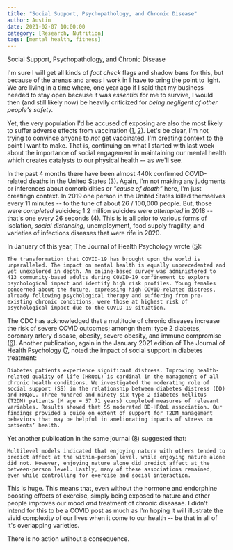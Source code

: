 ```yaml
---
title: "Social Support, Psychopathology, and Chronic Disease"
author: Austin
date: 2021-02-07 10:00:00
category: [Research, Nutrition]
tags: [mental health, fitness]
---
```


Social Support, Psychopathology, and Chronic Disease

I'm sure I will get all kinds of *fact check* flags and shadow bans for this, but because of the arenas and areas I work in I have to bring the point to light.  We are living in a time where, one year ago if I said that my business needed to stay open because it was *essential* for me to survive, I would then (and still likely now) be heavily criticized for *being negligent of other people's safety.*

Yet, the very population I'd be accused of exposing are also the most likely to suffer adverse effects from vaccination ([1](https://www.jwatch.org/fw117380/2021/01/04/covid-19-vaccine-contraindications-mortality-risk-factors), [2](https://www.cdc.gov/vaccines/covid-19/info-by-product/clinical-considerations.html)).  Let's be clear, I'm not trying to convince anyone to *not* get vaccinated, I'm creating context to the point I want to make.  That is, continuing on what I started with last week about the importance of social engagement in  maintaining our mental health which creates catalysts to our physical health -- as we'll see.

In the past 4 months there have been almost 440k confirmed COVID-related deaths in the United States ([3](https://ourworldindata.org/coronavirus-data-explorer?zoomToSelection=true&time=2020-03-01..latest&country=IND~USA~GBR~CAN~DEU~FRA&region=World&deathsMetric=true&interval=smoothed&perCapita=true&smoothing=7&pickerMetric=total_deaths&pickerSort=desc)).  Again, I'm not making any judgments or inferences about comorbidities or *"cause of death"* here, I'm just creatingn context.  In 2019 one person in the United States killed themselves every 11 minutes -- to the tune of about 26 / 100,000 people.  But, those were *completed* suicides; 1.2 million suicides were *attempted* in 2018 -- that's one every 26 seconds ([4](https://suicidology.org/facts-and-statistics/)).  This is is all prior to various forms of isolation, *social distancing*, unemployment, food supply fragility, and varieties of infections diseases that were rife in 2020.

In January of this year, The Journal of Health Psychology wrote ([5](https://journals.sagepub.com/doi/abs/10.1177/1359105320985580)):

```
The transformation that COVID-19 has brought upon the world is unparalleled. The impact on mental health is equally unprecedented and yet unexplored in depth. An online-based survey was administered to 413 community-based adults during COVID-19 confinement to explore psychological impact and identify high risk profiles. Young females concerned about the future, expressing high COVID-related distress, already following psychological therapy and suffering from pre-existing chronic conditions, were those at highest risk of psychological impact due to the COVID-19 situation.
```

The CDC has acknowledged that a multitude of chronic diseases increase the risk of severe COVID outcomes; amongn them: type 2 diabetes, coronary artery disease, obesity, severe obesity, and immune compromise ([6](https://www.cdc.gov/coronavirus/2019-ncov/need-extra-precautions/people-with-medical-conditions.html)).  Another publication, again in the January 2021 edition of The Journal of Health Psychology ([7](https://journals.sagepub.com/doi/abs/10.1177/1359105320980821), noted the impact of social support in diabetes treatment:

```
Diabetes patients experience significant distress. Improving health-related quality of life (HRQoL) is cardinal in the management of all chronic health conditions. We investigated the moderating role of social support (SS) in the relationship between diabetes distress (DD) and HRQoL. Three hundred and ninety-six type 2 diabetes mellitus (T2DM) patients (M age = 57.71 years) completed measures of relevant variables. Results showed that SS moderated DD-HRQoL association. Our findings provided a guide on extent of support for T2DM management behaviors that may be helpful in ameliorating impacts of stress on patients’ health.
```

Yet another publication in the same journal ([8](https://journals.sagepub.com/doi/abs/10.1177/1359105320977642)) suggested that:

```
Multilevel models indicated that enjoying nature with others tended to predict affect at the within-person level, while enjoying nature alone did not. However, enjoying nature alone did predict affect at the between-person level. Lastly, many of these associations remained, even while controlling for exercise and social interaction.
```

This is huge.  This means that, even without the hormone and endorphine boosting effects of exercise, simply being exposed to nature and other people improves our mood *and* treatment of chronic diseasae.  I didn't intend for this to be a COVID post as much as I'm hoping it will illustrate the vivid complexity of our lives when it come to our health -- be that in all of it's overlapping varieties.

There is no action wtihout a consequence.

